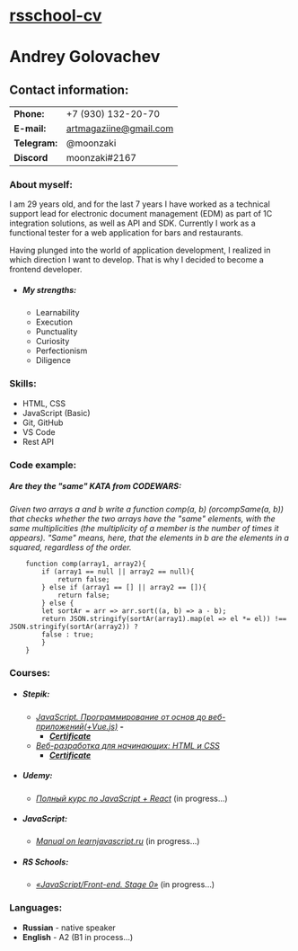 # [rsschool-cv]() 

# Andrey Golovachev

## Contact information:
|||
| ------------- | ---------------------- |
| **Phone:**    | +7 (930) 132-20-70     |
| **E-mail:**   | artmagaziine@gmail.com |
| **Telegram:** | @moonzaki              |
| **Discord**   | moonzaki#2167          |   




### About myself:

I am 29 years old, and for the last 7 years I have worked as a technical support lead for
electronic document management (EDM) as part of 1C integration solutions, as well as API and SDK. Currently I work as a functional tester for a web application for bars and restaurants.

Having plunged into the world of application development, I realized in which direction I want to develop.
That is why I decided to become a frontend developer.

- ##### My strengths:
  + Learnability
  + Execution
  + Punctuality
  + Curiosity
  + Perfectionism
  + Diligence

### Skills:

- HTML, CSS
- JavaScript (Basic)
- Git, GitHub
- VS Code
- Rest API

### Code example:
##### Are they the "same" KATA from CODEWARS:
*Given two arrays a and b write a function comp(a, b) (orcompSame(a, b)) that checks whether the two arrays have the "same" elements, with the same multiplicities (the multiplicity of a member is the number of times it appears). "Same" means, here, that the elements in b are the elements in a squared, regardless of the order.*
```JS
    function comp(array1, array2){
        if (array1 == null || array2 == null){
            return false;
        } else if (array1 == [] || array2 == []){
            return false;
        } else {
        let sortAr = arr => arr.sort((a, b) => a - b);
        return JSON.stringify(sortAr(array1).map(el => el *= el)) !==  JSON.stringify(sortAr(array2)) ?
        false : true;
        }
    }
```


### Courses:

- ##### Stepik:
    - [*JavaScript. Программирование от основ до веб-приложений(+Vue.js)*](https://stepik.org/course/53182/promo#toc) **-** 
        - [_**Certificate**_](https://stepik.org/cert/1510625) 
    - [*Веб-разработка для начинающих: HTML и CSS*](https://stepik.org/course/38218/promo)
        - [_**Certificate**_](https://stepik.org/cert/248613) 
- ##### Udemy:
    - [*Полный курс по JavaScript + React*](https://www.udemy.com/course/javascript_full/) (in progress...)
- ##### JavaScript:
    - [*Manual on learnjavascript.ru*](https://learnjavascript.ru) (in progress...)
- ##### RS Schools:
    - [*«JavaScript/Front-end. Stage 0»*](https://rs.school/js-stage0/) (in progress...)


### Languages:
- **Russian** - native speaker
- **English** - A2 (B1 in process…) 